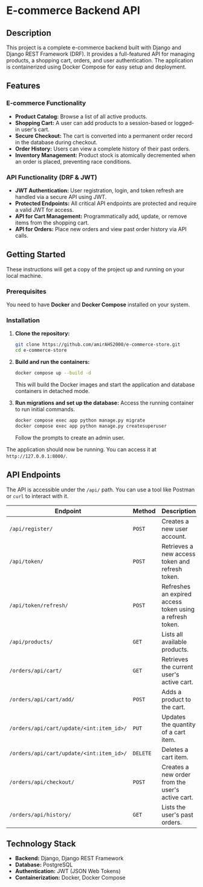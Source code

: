 # E-commerce Backend API

## Description

This project is a complete e-commerce backend built with Django and Django REST Framework (DRF). It provides a full-featured API for managing products, a shopping cart, orders, and user authentication. The application is containerized using Docker Compose for easy setup and deployment.

## Features

### E-commerce Functionality
* **Product Catalog:** Browse a list of all active products.
* **Shopping Cart:** A user can add products to a session-based or logged-in user's cart.
* **Secure Checkout:** The cart is converted into a permanent order record in the database during checkout.
* **Order History:** Users can view a complete history of their past orders.
* **Inventory Management:** Product stock is atomically decremented when an order is placed, preventing race conditions.

### API Functionality (DRF & JWT)
* **JWT Authentication:** User registration, login, and token refresh are handled via a secure API using JWT.
* **Protected Endpoints:** All critical API endpoints are protected and require a valid JWT for access.
* **API for Cart Management:** Programmatically add, update, or remove items from the shopping cart.
* **API for Orders:** Place new orders and view past order history via API calls.

## Getting Started

These instructions will get a copy of the project up and running on your local machine.

### Prerequisites
You need to have **Docker** and **Docker Compose** installed on your system.

### Installation

1.  **Clone the repository:**
    ```bash
    git clone https://github.com/amirAHS2000/e-commerce-store.git
    cd e-commerce-store
    ```

2.  **Build and run the containers:**
    ```bash
    docker compose up --build -d
    ```
    This will build the Docker images and start the application and database containers in detached mode.

3.  **Run migrations and set up the database:**
    Access the running container to run initial commands.
    ```bash
    docker compose exec app python manage.py migrate
    docker compose exec app python manage.py createsuperuser
    ```
    Follow the prompts to create an admin user.

The application should now be running. You can access it at `http://127.0.0.1:8000/`.

## API Endpoints

The API is accessible under the `/api/` path. You can use a tool like Postman or `curl` to interact with it.

| Endpoint                                      | Method | Description                                                               | Permissions      |
| --------------------------------------------- | ------ | ------------------------------------------------------------------------- | ---------------- |
| `/api/register/`                              | `POST` | Creates a new user account.                                               | `AllowAny`       |
| `/api/token/`                                 | `POST` | Retrieves a new access token and refresh token.                           | `AllowAny`       |
| `/api/token/refresh/`                         | `POST` | Refreshes an expired access token using a refresh token.                  | `AllowAny`       |
| `/api/products/`                              | `GET`  | Lists all available products.                                             | `IsAuthenticated`|
| `/orders/api/cart/`                           | `GET`  | Retrieves the current user's active cart.                                 | `IsAuthenticated`|
| `/orders/api/cart/add/`                       | `POST` | Adds a product to the cart.                                               | `IsAuthenticated`|
| `/orders/api/cart/update/<int:item_id>/`      | `PUT`  | Updates the quantity of a cart item.                                      | `IsAuthenticated`|
| `/orders/api/cart/update/<int:item_id>/`      | `DELETE`| Deletes a cart item.                                                      | `IsAuthenticated`|
| `/orders/api/checkout/`                       | `POST` | Creates a new order from the user's active cart.                          | `IsAuthenticated`|
| `/orders/api/history/`                        | `GET`  | Lists the user's past orders.                                             | `IsAuthenticated`|

## Technology Stack

* **Backend:** Django, Django REST Framework
* **Database:** PostgreSQL
* **Authentication:** JWT (JSON Web Tokens)
* **Containerization:** Docker, Docker Compose
